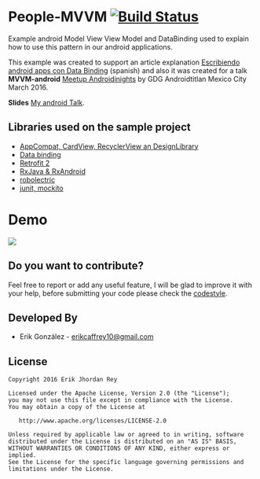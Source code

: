 # People-MVVM [![Build Status](https://travis-ci.org/erikcaffrey/People-MVVM.svg?branch=master)](https://travis-ci.org/erikcaffrey/People-MVVM)
Example android Model View View Model and DataBinding used to explain how to use this pattern in our android applications.

This example was created to support an article explanation [Escribiendo android apps con Data Binding](https://erikcaffrey.github.io/ANDROID-databinding-android/) (spanish)
and also it was created for a talk **MVVM-android** [Meetup Androidinights](http://www.meetup.com/es/Androidinights/) by GDG Androidtitlan Mexico City March 2016. 

**Slides** [My android Talk](https://speakerdeck.com/erikcaffrey/mvvm-android).


Libraries used on the sample project
------------------------------------
* [AppCompat, CardView, RecyclerView an DesignLibrary](http://developer.android.com/intl/es/tools/support-library/index.html)
* [Data binding](https://erikcaffrey.github.io/ANDROID-databinding-android/)
* [Retrofit 2](http://square.github.io/retrofit/)
* [RxJava & RxAndroid](https://github.com/ReactiveX/RxAndroid)
* [robolectric](http://robolectric.org/)
* [junit, mockito](http://mockito.org/)

# Demo
![](https://lh3.googleusercontent.com/ofM_n7E4mUVhNQArR7MLkiotSg1da7-THjmJuU58TukYZB-ad13HRpJmS53czLBJF-4qX7kMfz6zEcIuPoi2AUFY1svoZ_4UmLxMCZF35ZXahrrOJVir7le5K8rnNqddC-4jozP-7GFHT7m2xIj4pPOLjZIKzJW-k348YgNATv2cVYiiEvJKS3_nbgKDQ8YkNfWuph0Ls2LVD6ECSMJJU_tBgIzxax1zBEECN5cElcMXY1DigfzjaMpmNzs13YyUg7lQFTSvgkiqCYz7Vym-NUXdu7jUX1mqSCbMA79DxzJT9LQ4wiZ1z8__P02xBTBEHsj9uASQTbIF2yedAXhgsSU-E7x41c4BxLH_clP6k-7to1Yi8YRqmiRvV9yBQopBvSYlIGfDQVu7Rg-VRmo2MTdUdhb7c5ljxf7jTfrUSczJShOWw8R88NTr7uRTEfaya6E5LzIH_YQL6BTZLw5YYtB3XY_t5gXN3LfsKS4Lo2N4A6G7b52SDmJIc0sP1MZ7KsGNGQs5FQ5xpEDDx9ZnwQaqjA49HPPuVmVuPRL31Sllcov2LjPfE0UPO8QcCIa4XMOQHlQv=w2880-h1652-k)

Do you want to contribute?
--------------------------

Feel free to report or add any useful feature, I will be glad to improve it with your help, before submitting your code please check the [codestyle](https://github.com/square/java-code-styles).

Developed By
------------

* Erik González  - <erikcaffrey10@gmail.com>

License
-------

    Copyright 2016 Erik Jhordan Rey

    Licensed under the Apache License, Version 2.0 (the "License");
    you may not use this file except in compliance with the License.
    You may obtain a copy of the License at

       http://www.apache.org/licenses/LICENSE-2.0

    Unless required by applicable law or agreed to in writing, software
    distributed under the License is distributed on an "AS IS" BASIS,
    WITHOUT WARRANTIES OR CONDITIONS OF ANY KIND, either express or implied.
    See the License for the specific language governing permissions and
    limitations under the License.

